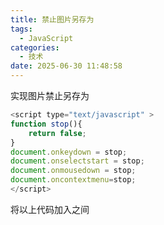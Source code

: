 ```yaml
---
title: 禁止图片另存为
tags:
  - JavaScript
categories:
  - 技术
date: 2025-06-30 11:48:58
---
```


实现图片禁止另存为

```js
<script type="text/javascript" >
function stop(){
    return false;
}
document.onkeydown = stop;
document.onselectstart = stop;
document.onmousedown = stop;
document.oncontextmenu=stop;
</script>
```

将以上代码加入<head></head>之间
